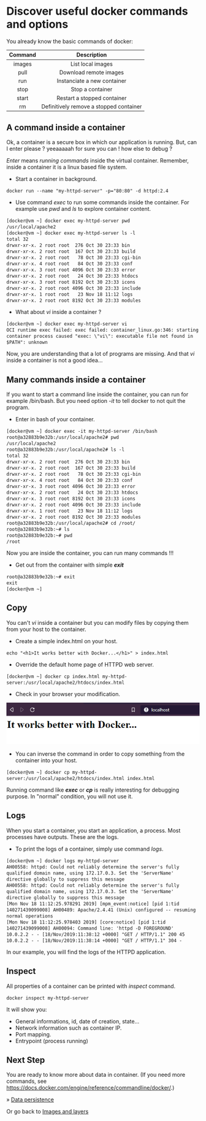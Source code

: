 # Discover useful docker commands and options

You already know the basic commands of docker:

Command|Description
:---: | :---:
images|List local images
pull|Download remote images
run|Instanciate a new container
stop|Stop a container
start|Restart a stopped container
rm|Definitively remove a stopped container 

## A command inside a container

Ok, a container is a secure box in which our application is running.
But, can I enter please ? yeeaaaaah for sure you can ! how else to debug ?

*Enter* means *running commands* inside the virtual container.
 Remember, inside a container it is a linux based file system.

- Start a container in background.

```
docker run --name "my-httpd-server" -p="80:80" -d httpd:2.4 
```

- Use command *exec* to run some commands inside the container.
For example use *pwd* and *ls* to explore container content.

```console
[docker@vm ~] docker exec my-httpd-server pwd
/usr/local/apache2
[docker@vm ~] docker exec my-httpd-server ls -l
total 32
drwxr-xr-x. 2 root root  276 Oct 30 23:33 bin
drwxr-xr-x. 2 root root  167 Oct 30 23:33 build
drwxr-xr-x. 2 root root   78 Oct 30 23:33 cgi-bin
drwxr-xr-x. 4 root root   84 Oct 30 23:33 conf
drwxr-xr-x. 3 root root 4096 Oct 30 23:33 error
drwxr-xr-x. 2 root root   24 Oct 30 23:33 htdocs
drwxr-xr-x. 3 root root 8192 Oct 30 23:33 icons
drwxr-xr-x. 2 root root 4096 Oct 30 23:33 include
drwxr-xr-x. 1 root root   23 Nov 18 11:12 logs
drwxr-xr-x. 2 root root 8192 Oct 30 23:33 modules
```

- What about *vi* inside a container ?

```console
[docker@vm ~] docker exec my-httpd-server vi
OCI runtime exec failed: exec failed: container_linux.go:346: starting container process caused "exec: \"vi\": executable file not found in $PATH": unknown
```

Now, you are understanding that a lot of programs are missing. And that *vi* inside a container is not a good idea...

## Many commands inside a container

If you want to start a command line inside the container, you can run for example /bin/bash.
But you need option *-it* to tell docker to not quit the program.

- Enter in bash of your container. 

```console
[docker@vm ~] docker exec -it my-httpd-server /bin/bash
root@a32883b9e32b:/usr/local/apache2# pwd
/usr/local/apache2
root@a32883b9e32b:/usr/local/apache2# ls -l
total 32
drwxr-xr-x. 2 root root  276 Oct 30 23:33 bin
drwxr-xr-x. 2 root root  167 Oct 30 23:33 build
drwxr-xr-x. 2 root root   78 Oct 30 23:33 cgi-bin
drwxr-xr-x. 4 root root   84 Oct 30 23:33 conf
drwxr-xr-x. 3 root root 4096 Oct 30 23:33 error
drwxr-xr-x. 2 root root   24 Oct 30 23:33 htdocs
drwxr-xr-x. 3 root root 8192 Oct 30 23:33 icons
drwxr-xr-x. 2 root root 4096 Oct 30 23:33 include
drwxr-xr-x. 1 root root   23 Nov 18 11:12 logs
drwxr-xr-x. 2 root root 8192 Oct 30 23:33 modules
root@a32883b9e32b:/usr/local/apache2# cd /root/
root@a32883b9e32b:~# ls
root@a32883b9e32b:~# pwd
/root
```

Now you are inside the container, you can run many commands !!!

- Get out from the container with simple ***exit***

```console
root@a32883b9e32b:~# exit
exit
[docker@vm ~]
```

## Copy

You can't *vi* inside a container but you can modify files by copying them from your host to the container.

- Create a simple index.html on your host.

```
echo "<h1>It works better with Docker...</h1>" > index.html
```

- Override the default home page of HTTPD web server.

```
[docker@vm ~] docker cp index.html my-httpd-server:/usr/local/apache2/htdocs/index.html
```

- Check in your browser your modification. 

![HTTPD TAGS](./images/5-itworks.png)

- You can inverse the command in order to copy something from the container into your host.

```
[docker@vm ~] docker cp my-httpd-server:/usr/local/apache2/htdocs/index.html index.html
```

Running command like ***exec*** or ***cp*** is really interesting for debugging purpose. In "normal" condition,
you will not use it.

## Logs

When you start a container, you start an application, a process.
Most processes have outputs. These are the logs.

- To print the logs of a container, simply use command *logs*.

```console
[docker@vm ~] docker logs my-httpd-server
AH00558: httpd: Could not reliably determine the server's fully qualified domain name, using 172.17.0.3. Set the 'ServerName' directive globally to suppress this message
AH00558: httpd: Could not reliably determine the server's fully qualified domain name, using 172.17.0.3. Set the 'ServerName' directive globally to suppress this message
[Mon Nov 18 11:12:25.978291 2019] [mpm_event:notice] [pid 1:tid 140271439099008] AH00489: Apache/2.4.41 (Unix) configured -- resuming normal operations
[Mon Nov 18 11:12:25.978403 2019] [core:notice] [pid 1:tid 140271439099008] AH00094: Command line: 'httpd -D FOREGROUND'
10.0.2.2 - - [18/Nov/2019:11:38:12 +0000] "GET / HTTP/1.1" 200 45
10.0.2.2 - - [18/Nov/2019:11:38:14 +0000] "GET / HTTP/1.1" 304 -
```

In our example, you will find the logs of the HTTPD application.

## Inspect

All properties of a container can be printed with *inspect* command.

```
docker inspect my-httpd-server
```

It will show you:

- General informations, id, date of creation, state...
- Network information such as container IP.
- Port mapping.
- Entrypoint (process running)

## Next Step

You are ready to know more about data in container.
(If you need more commands, see https://docs.docker.com/engine/reference/commandline/docker/.)

&raquo; [Data persistence](./05-stateful-containers.md)

Or go back to [Images and layers](./03-images-layers.md)

